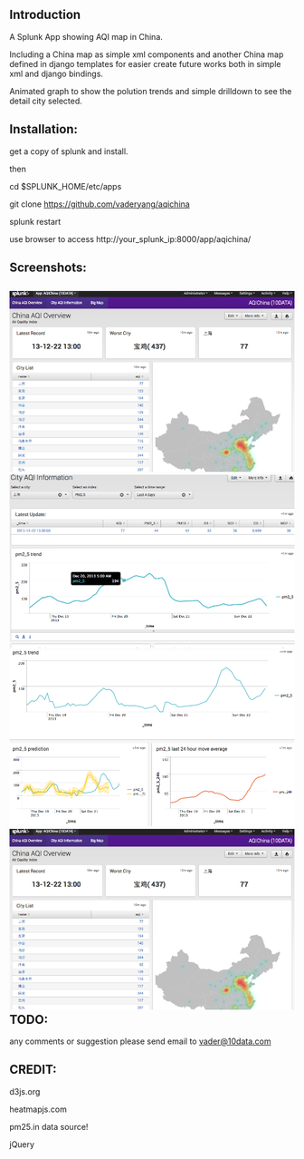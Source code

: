 Introduction
------------
A Splunk App showing AQI map in China. 

Including a China map as simple xml components and another China map defined in django templates for easier create future works both in simple xml and django bindings. 

Animated graph to show the polution trends and simple drilldown to see the detail city selected.

Installation:
------------
get a copy of splunk and install.

then

cd $SPLUNK_HOME/etc/apps

git clone https://github.com/vaderyang/aqichina

splunk restart

use browser to access http://your_splunk_ip:8000/app/aqichina/


Screenshots:
-----

![alt text](https://github.com/vaderyang/aqichina/raw/master/Screenshot1.png "Main Screen")
![alt text](https://github.com/vaderyang/aqichina/raw/master/Screenshot2.png "Detail Screen")
![alt text](https://github.com/vaderyang/aqichina/raw/master/Screenshot3.png "Detail Screen2")
![alt text](https://github.com/vaderyang/aqichina/raw/master/Screenshot1.png "Big map")
TODO:
-----
any comments or suggestion please send email to vader@10data.com

CREDIT:
-----
d3js.org

heatmapjs.com

pm25.in  data source! 

jQuery
